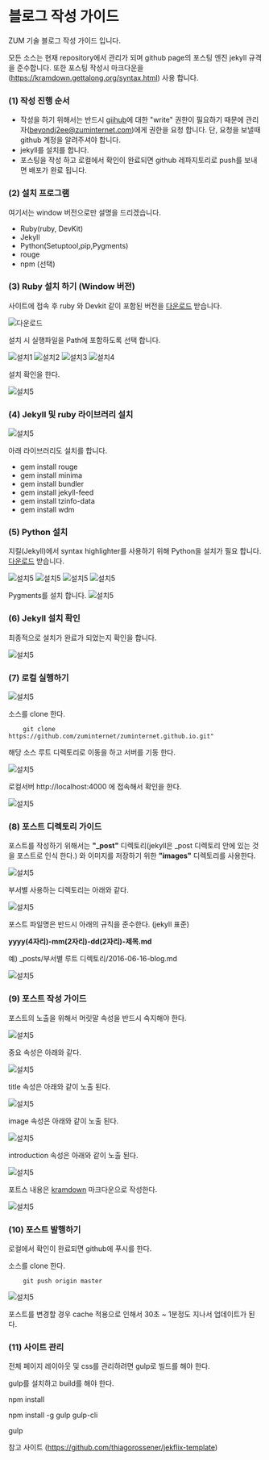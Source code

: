 

# 블로그 작성 가이드

ZUM 기술 블로그 작성 가이드 입니다.

모든 소스는 현재 repository에서 관리가 되며 github page의 포스팅 엔진 jekyll 규격을
준수합니다.
또한 포스팅 작성시 마크다운을 (https://kramdown.gettalong.org/syntax.html) 사용 합니다.

### (1) 작성 진행 순서 ###

* 작성을 하기 위해서는 반드시 [giihub]("https://github.com/zuminternet/zuminternet.github.io")에 대한 "write" 권한이 필요하기 때문에
관리자(beyondj2ee@zuminternet.com)에게 권한을 요청 합니다. 단, 요청을 보낼때 github 계정을 알려주셔야 합니다.
* jekyll를 설치를 합니다.
* 포스팅을 작성 하고 로컬에서 확인이 완료되면 github 레파지토리로 push를 보내면 배포가 완료 됩니다.

### (2) 설치 프로그램 ###

여기서는 window 버전으로만 설명을 드리겠습니다.

* Ruby(ruby, DevKit)
* Jekyll
* Python(Setuptool,pip,Pygments)
* rouge
* npm (선택)


### (3) Ruby 설치 하기 (Window 버전) ###

사이트에 접속 후 ruby 와 Devkit 같이 포함된 버전을 [다운로드]("https://rubyinstaller.org/downloads/") 받습니다.

![다운로드](/images/readme/1.png)

설치 시 실행파일을 Path에 포함하도록 선택 합니다.

![설치1](/images/readme/2.png)
![설치2](/images/readme/3.png)
![설치3](/images/readme/4.png)
![설치4](/images/readme/5.png)

설치 확인을 한다.

![설치5](/images/readme/33.png)

### (4) Jekyll 및 ruby 라이브러리 설치  ###
![설치5](/images/readme/7-1.png)

아래 라이브러리도 설치를 합니다.

* gem install rouge
* gem install minima
* gem install bundler
* gem install jekyll-feed
* gem install tzinfo-data
* gem install wdm

### (5) Python 설치  ###

지킬(Jekyll)에서 syntax highlighter를 사용하기 위해 Python을 설치가 필요 합니다.
[다운로드]("https://www.python.org/downloads/") 받습니다.


![설치5](/images/readme/9.png)
![설치5](/images/readme/10.png)
![설치5](/images/readme/11.png)
![설치5](/images/readme/12.png)

Pygments를 설치 합니다.
![설치5](/images/readme/14.png)

### (6) Jekyll 설치 확인  ###

최종적으로 설치가 완료가 되었는지 확인을 합니다.

![설치5](/images/readme/15.png)


### (7) 로컬 실행하기  ###
![설치5](/images/readme/g1-1.png)

소스를 clone 한다.
```text
    git clone https://github.com/zuminternet/zuminternet.github.io.git"
```

해당 소스 루트 디렉토리로 이동을 하고 서버를 기동 한다.

![설치5](/images/readme/20.png)

로컬서버 http://localhost:4000 에 접속해서 확인을 한다. 

![설치5](/images/readme/32_.png)

### (8) 포스트 디렉토리 가이드  ###

포스트를 작성하기 위해서는 **"_post"** 디렉토리(jekyll은 _post 디렉토리 안에 있는 것을 포스트로 인식 한다.) 와 이미지를 저장하기 위한 **"images"** 디렉토리를 사용한다.

![설치5](/images/readme/p2.png)

부서별 사용하는 디렉토리는 아래와 같다.

![설치5](/images/readme/t2.png)

포스트 파일명은 반드시 아래의 규칙을 준수한다.
(jekyll 표준)

**yyyy(4자리)-mm(2자리)-dd(2자리)-제목.md**

예) _posts/부서별 루트 디렉토리/2016-06-16-blog.md


![설치5](/images/readme/p4.png)


### (9) 포스트 작성 가이드  ###


포스트의 노출을 위해서 머릿말 속성을 반드시 숙지해야 한다.

![설치5](/images/readme/23_.png)

중요 속성은 아래와 같다.

![설치5](/images/readme/t1_.png)


title 속성은 아래와 같이 노출 된다.

![설치5](/images/readme/25_.png)

image 속성은 아래와 같이 노출 된다.

![설치5](/images/readme/24_.png)


introduction 속성은 아래와 같이 노출 된다.

![설치5](/images/readme/26_.png)

포트스 내용은 [kramdown]("https://kramdown.gettalong.org/syntax.html") 마크다운으로 작성한다.

![설치5](/images/readme/p99.png)


### (10) 포스트 발행하기  ###

로컬에서 확인이 완료되면 github에 푸시를 한다.

소스를 clone 한다.
```text
    git push origin master
```

![설치5](/images/readme/p12.png)

포스트를 변경할 경우 cache 적용으로 인해서 30초 ~ 1분정도 지나서 업데이트가 된다.


### (11) 사이트 관리  ###

전체 페이지 레이아웃 및 css를 관리하려면 gulp로 빌드를 해야 한다.

gulp를 설치하고 build를 해야 한다.

npm install <br/>

npm install -g gulp gulp-cli <br/>

gulp <br/>

참고 사이트 (https://github.com/thiagorossener/jekflix-template)

